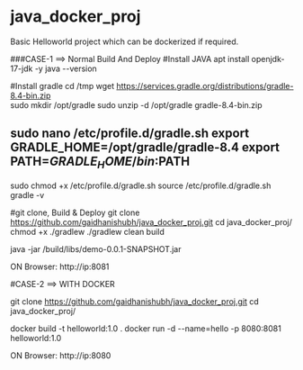 # java_docker_proj
Basic Helloworld project which can be dockerized if required.


###CASE-1 ==> Normal Build And Deploy
#Install JAVA
apt install openjdk-17-jdk -y
java --version

#Install gradle
cd /tmp
wget https://services.gradle.org/distributions/gradle-8.4-bin.zip             
sudo mkdir /opt/gradle
sudo unzip -d /opt/gradle gradle-8.4-bin.zip

sudo nano /etc/profile.d/gradle.sh
export GRADLE_HOME=/opt/gradle/gradle-8.4
export PATH=$GRADLE_HOME/bin:$PATH
--------------------------------------------------

sudo chmod +x /etc/profile.d/gradle.sh
source /etc/profile.d/gradle.sh
gradle -v

#git clone, Build & Deploy
git clone https://github.com/gaidhanishubh/java_docker_proj.git
cd java_docker_proj/
chmod +x ./gradlew
./gradlew clean build


java -jar /build/libs/demo-0.0.1-SNAPSHOT.jar


ON Browser: http://ip:8081



#CASE-2 ==> WITH DOCKER

git clone https://github.com/gaidhanishubh/java_docker_proj.git
cd java_docker_proj/

docker build -t helloworld:1.0 .
docker run -d --name=hello -p 8080:8081 helloworld:1.0

ON Browser: http://ip:8080
